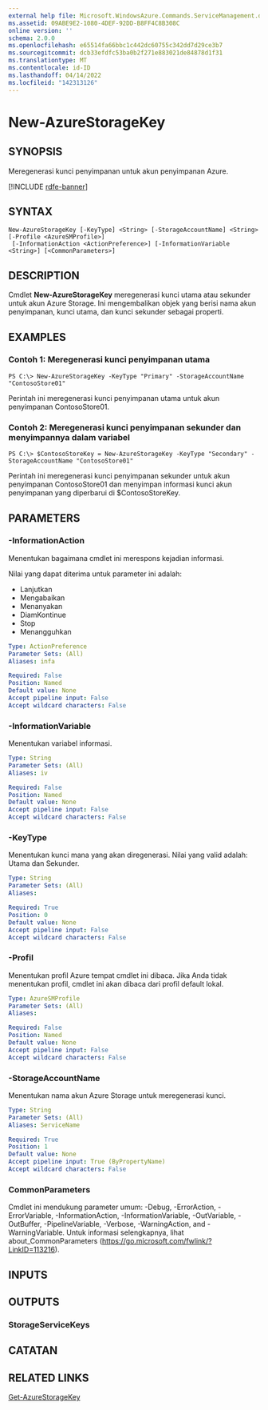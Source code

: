 ```yaml
---
external help file: Microsoft.WindowsAzure.Commands.ServiceManagement.dll-Help.xml
ms.assetid: 09ABE9E2-1080-4DEF-92DD-B8FF4C8B308C
online version: ''
schema: 2.0.0
ms.openlocfilehash: e65514fa66bbc1c442dc60755c342dd7d29ce3b7
ms.sourcegitcommit: dcb33efdfc53ba0b2f271e883021de84878d1f31
ms.translationtype: MT
ms.contentlocale: id-ID
ms.lasthandoff: 04/14/2022
ms.locfileid: "142313126"
---
```

# New-AzureStorageKey

## SYNOPSIS
Meregenerasi kunci penyimpanan untuk akun penyimpanan Azure.

[!INCLUDE [rdfe-banner](../../includes/rdfe-banner.md)]

## SYNTAX

```
New-AzureStorageKey [-KeyType] <String> [-StorageAccountName] <String> [-Profile <AzureSMProfile>]
 [-InformationAction <ActionPreference>] [-InformationVariable <String>] [<CommonParameters>]
```

## DESCRIPTION
Cmdlet **New-AzureStorageKey** meregenerasi kunci utama atau sekunder untuk akun Azure Storage.
Ini mengembalikan objek yang berisi nama akun penyimpanan, kunci utama, dan kunci sekunder sebagai properti.

## EXAMPLES

### Contoh 1: Meregenerasi kunci penyimpanan utama
```
PS C:\> New-AzureStorageKey -KeyType "Primary" -StorageAccountName "ContosoStore01"
```

Perintah ini meregenerasi kunci penyimpanan utama untuk akun penyimpanan ContosoStore01.

### Contoh 2: Meregenerasi kunci penyimpanan sekunder dan menyimpannya dalam variabel
```
PS C:\> $ContosoStoreKey = New-AzureStorageKey -KeyType "Secondary" -StorageAccountName "ContosoStore01"
```

Perintah ini meregenerasi kunci penyimpanan sekunder untuk akun penyimpanan ContosoStore01 dan menyimpan informasi kunci akun penyimpanan yang diperbarui di $ContosoStoreKey.

## PARAMETERS

### -InformationAction
Menentukan bagaimana cmdlet ini merespons kejadian informasi.

Nilai yang dapat diterima untuk parameter ini adalah:

- Lanjutkan
- Mengabaikan
- Menanyakan
- DiamKontinue
- Stop
- Menangguhkan

```yaml
Type: ActionPreference
Parameter Sets: (All)
Aliases: infa

Required: False
Position: Named
Default value: None
Accept pipeline input: False
Accept wildcard characters: False
```

### -InformationVariable
Menentukan variabel informasi.

```yaml
Type: String
Parameter Sets: (All)
Aliases: iv

Required: False
Position: Named
Default value: None
Accept pipeline input: False
Accept wildcard characters: False
```

### -KeyType
Menentukan kunci mana yang akan diregenerasi.
Nilai yang valid adalah: Utama dan Sekunder.

```yaml
Type: String
Parameter Sets: (All)
Aliases: 

Required: True
Position: 0
Default value: None
Accept pipeline input: False
Accept wildcard characters: False
```

### -Profil
Menentukan profil Azure tempat cmdlet ini dibaca.
Jika Anda tidak menentukan profil, cmdlet ini akan dibaca dari profil default lokal.

```yaml
Type: AzureSMProfile
Parameter Sets: (All)
Aliases: 

Required: False
Position: Named
Default value: None
Accept pipeline input: False
Accept wildcard characters: False
```

### -StorageAccountName
Menentukan nama akun Azure Storage untuk meregenerasi kunci.

```yaml
Type: String
Parameter Sets: (All)
Aliases: ServiceName

Required: True
Position: 1
Default value: None
Accept pipeline input: True (ByPropertyName)
Accept wildcard characters: False
```

### CommonParameters
Cmdlet ini mendukung parameter umum: -Debug, -ErrorAction, -ErrorVariable, -InformationAction, -InformationVariable, -OutVariable, -OutBuffer, -PipelineVariable, -Verbose, -WarningAction, and -WarningVariable. Untuk informasi selengkapnya, lihat about_CommonParameters (https://go.microsoft.com/fwlink/?LinkID=113216).

## INPUTS

## OUTPUTS

### StorageServiceKeys

## CATATAN

## RELATED LINKS

[Get-AzureStorageKey](./Get-AzureStorageKey.md)


